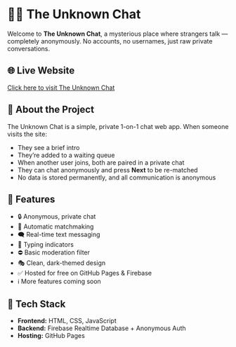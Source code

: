 # 🕵️‍♂️ The Unknown Chat

Welcome to **The Unknown Chat**, a mysterious place where strangers talk — completely anonymously. No accounts, no usernames, just raw private conversations.

## 🌐 Live Website
[Click here to visit The Unknown Chat](https://matesaman9910.github.io/Unknown-Chat/)

## 📖 About the Project

The Unknown Chat is a simple, private 1-on-1 chat web app. When someone visits the site:
- They see a brief intro
- They’re added to a waiting queue
- When another user joins, both are paired in a private chat
- They can chat anonymously and press **Next** to be re-matched
- No data is stored permanently, and all communication is anonymous

## 🚀 Features

- 🔒 Anonymous, private chat
- 🔁 Automatic matchmaking
- 🗨️ Real-time text messaging
- 👀 Typing indicators 
- ⛔️ Basic moderation filter 
- 🎭 Clean, dark-themed design
- ✅ Hosted for free on GitHub Pages & Firebase
- ℹ️ More features coming soon

## 🧰 Tech Stack

- **Frontend:** HTML, CSS, JavaScript
- **Backend:** Firebase Realtime Database + Anonymous Auth
- **Hosting:** GitHub Pages
